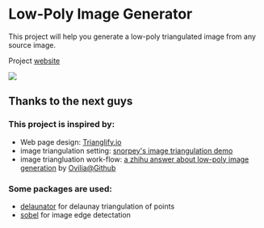 # Low-Poly Image Generator

This project will help you generate a low-poly triangulated image from any source image.

Project [website](http://low-poly.coolvr.tech)

![](http://low-poly.coolvr.tech/images/demo.png)


## Thanks to the next guys

### This project is inspired by:
* Web page design: [Trianglify.io](https://trianglify.io)
* image triangulation setting: [snorpey's image triangulation demo](https://snorpey.github.io/triangulation/)
* image triangluation work-flow: [a zhihu answer about low-poly image generation](https://www.zhihu.com/question/29856775/answer/57668656) by [Ovilia@Github](https://github.com/Ovilia)

### Some packages are used: 
* [delaunator](https://github.com/mapbox/delaunator) for delaunay triangulation of points
* [sobel](https://github.com/miguelmota/sobel) for image edge detectation
